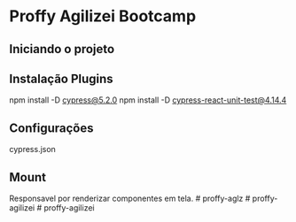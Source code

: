 # Proffy Agilizei Bootcamp

## Iniciando o projeto

## Instalação Plugins
npm install -D cypress@5.2.0
npm install -D cypress-react-unit-test@4.14.4

## Configurações
cypress.json

## Mount
Responsavel por renderizar componentes em tela.
#   p r o f f y - a g l z 
 
 #   p r o f f y - a g i l i z e i 
 
 #   p r o f f y - a g i l i z e i 
 
 